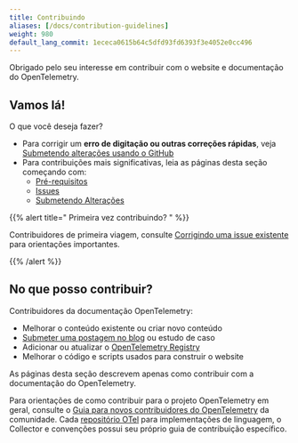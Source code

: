 ```yaml
---
title: Contribuindo
aliases: [/docs/contribution-guidelines]
weight: 980
default_lang_commit: 1ececa0615b64c5dfd93fd6393f3e4052e0cc496
---
```


Obrigado pelo seu interesse em contribuir com o website e documentação do
OpenTelemetry.

## Vamos lá!

O que você deseja fazer?

- Para corrigir um **erro de digitação ou outras correções rápidas**, veja
  [Submetendo alterações usando o GitHub](pull-requests/#changes-using-github)
- Para contribuições mais significativas, leia as páginas desta seção começando
  com:
  - [Pré-requisitos]
  - [Issues]
  - [Submetendo Alterações]

[Pré-requisitos]: prerequisites/
[Issues]: issues/
[Submetendo Alterações]: pull-requests/

{{% alert title="<i class='far fa-exclamation-triangle'></i> Primeira vez contribuindo? " %}}

Contribuidores de primeira viagem, consulte
[Corrigindo uma issue existente](issues/#fixing-an-existing-issue) para
orientações importantes.

{{% /alert %}}

## No que posso contribuir?

Contribuidores da documentação OpenTelemetry:

- Melhorar o conteúdo existente ou criar novo conteúdo
- [Submeter uma postagem no blog](blog/) ou estudo de caso
- Adicionar ou atualizar o [OpenTelemetry Registry](/ecosystem/registry/)
- Melhorar o código e scripts usados para construir o website

As páginas desta seção descrevem apenas como contribuir com a documentação do
OpenTelemetry.

Para orientações de como contribuir para o projeto OpenTelemetry em geral,
consulte o [Guia para novos contribuidores do OpenTelemetry] da comunidade. Cada
[repositório OTel][org] para implementações de linguagem, o Collector e
convenções possui seu próprio guia de contribuição específico.

[Guia para novos contribuidores do OpenTelemetry]:
  https://github.com/open-telemetry/community/blob/main/guides/contributor
[org]: https://github.com/open-telemetry
